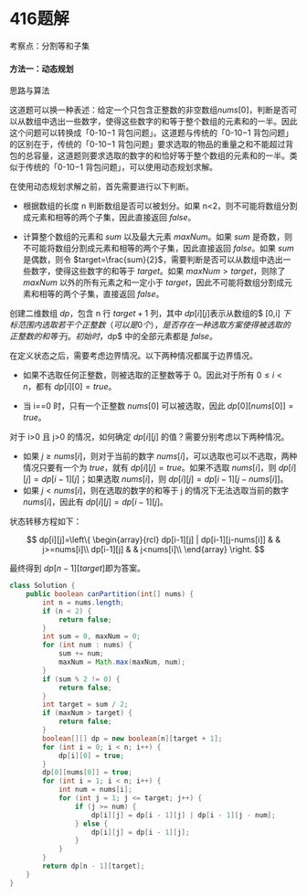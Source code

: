 # 416题解
考察点：分割等和子集

#### 方法一：动态规划

思路与算法

这道题可以换一种表述：给定一个只包含正整数的非空数组$nums[0]$，判断是否可以从数组中选出一些数字，使得这些数字的和等于整个数组的元素和的一半。因此这个问题可以转换成「0-10−1 背包问题」。这道题与传统的「0-10−1 背包问题」的区别在于，传统的「0-10−1 背包问题」要求选取的物品的重量之和不能超过背包的总容量，这道题则要求选取的数字的和恰好等于整个数组的元素和的一半。类似于传统的「0-10−1 背包问题」，可以使用动态规划求解。

在使用动态规划求解之前，首先需要进行以下判断。

- 根据数组的长度 n 判断数组是否可以被划分。如果 n<2，则不可能将数组分割成元素和相等的两个子集，因此直接返回 $false$。

- 计算整个数组的元素和 $sum$ 以及最大元素 $maxNum$。如果 $sum$ 是奇数，则不可能将数组分割成元素和相等的两个子集，因此直接返回 $false$。如果 $sum$ 是偶数，则令 $target=\frac{sum}{2}$，需要判断是否可以从数组中选出一些数字，使得这些数字的和等于 $target$。如果 $maxNum>target$，则除了$maxNum$ 以外的所有元素之和一定小于 $target$，因此不可能将数组分割成元素和相等的两个子集，直接返回 $false$。


创建二维数组 $dp$，包含 n 行 $target+1$ 列，其中 $dp[i][j]$表示从数组的$ [0,i] $下标范围内选取若干个正整数（可以是 0 个），是否存在一种选取方案使得被选取的正整数的和等于 j。初始时，$dp$ 中的全部元素都是 $false$。

在定义状态之后，需要考虑边界情况。以下两种情况都属于边界情况。

- 如果不选取任何正整数，则被选取的正整数等于 0。因此对于所有 $0≤i<n$，都有 $dp[i][0]=true$。

- 当 i==0 时，只有一个正整数 $nums[0]$ 可以被选取，因此 $dp[0][nums[0]]=true$。


对于 i>0 且 j>0 的情况，如何确定 $dp[i][j]$ 的值？需要分别考虑以下两种情况。

- 如果 $j≥nums[i]$，则对于当前的数字 $nums[i]$，可以选取也可以不选取，两种情况只要有一个为 $true$，就有 $dp[i][j]=true$。如果不选取 $nums[i]$，则 $dp[i][j]=dp[i−1][j]$；如果选取 $nums[i]$，则 $dp[i][j]=dp[i−1][j−nums[i]]$。
- 如果 $j<nums[i]​$，则在选取的数字的和等于 j 的情况下无法选取当前的数字 $nums[i]​$，因此有 $dp[i][j]=dp[i−1][j]​$。

状态转移方程如下：

$$ dp[i][j]=\left\{
\begin{array}{rcl}
dp[i-1][j] | dp[i-1][j-nums[i]]      &      & j>=nums[i]\\
dp[i-1][j]     &      & j<nums[i]\\
\end{array} \right. $$	


最终得到 $dp[n−1][target]$即为答案。

```java
class Solution {
    public boolean canPartition(int[] nums) {
        int n = nums.length;
        if (n < 2) {
            return false;
        }
        int sum = 0, maxNum = 0;
        for (int num : nums) {
            sum += num;
            maxNum = Math.max(maxNum, num);
        }
        if (sum % 2 != 0) {
            return false;
        }
        int target = sum / 2;
        if (maxNum > target) {
            return false;
        }
        boolean[][] dp = new boolean[n][target + 1];
        for (int i = 0; i < n; i++) {
            dp[i][0] = true;
        }
        dp[0][nums[0]] = true;
        for (int i = 1; i < n; i++) {
            int num = nums[i];
            for (int j = 1; j <= target; j++) {
                if (j >= num) {
                    dp[i][j] = dp[i - 1][j] | dp[i - 1][j - num];
                } else {
                    dp[i][j] = dp[i - 1][j];
                }
            }
        }
        return dp[n - 1][target];
    }
}
```
